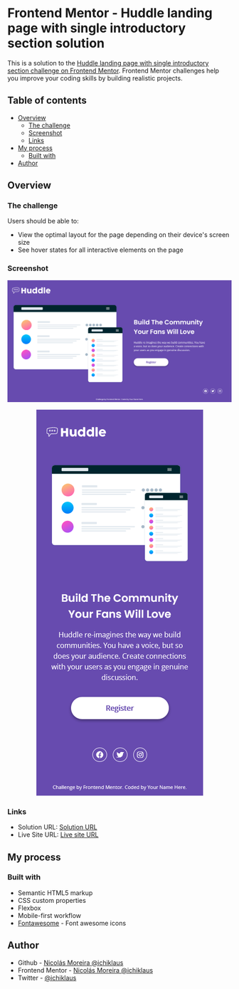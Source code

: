 # Frontend Mentor - Huddle landing page with single introductory section solution

This is a solution to the [Huddle landing page with single introductory section challenge on Frontend Mentor](https://www.frontendmentor.io/challenges/huddle-landing-page-with-a-single-introductory-section-B_2Wvxgi0). Frontend Mentor challenges help you improve your coding skills by building realistic projects. 

## Table of contents

- [Overview](#overview)
  - [The challenge](#the-challenge)
  - [Screenshot](#screenshot)
  - [Links](#links)
- [My process](#my-process)
  - [Built with](#built-with)
- [Author](#author)

## Overview

### The challenge

Users should be able to:

- View the optimal layout for the page depending on their device's screen size
- See hover states for all interactive elements on the page

### Screenshot

<p align="center">
    <img src="./screenshot/screenshot-desktop.png" alt="huddle landing page desktop preview">
</p>
<p align="center">
  <img src="./screenshot/screenshot-mobile.png" alt="huddle landing page mobile preview">
</p>

### Links

- Solution URL: [Solution URL ](https://github.com/ichiklaus/fem-huddle)
- Live Site URL: [Live site URL ](https://ichiklaus-fem-huddle.netlify.app/)

## My process

### Built with

- Semantic HTML5 markup
- CSS custom properties
- Flexbox
- Mobile-first workflow
- [Fontawesome](https://fontawesome.com/) - Font awesome icons


## Author

- Github - [Nicolás Moreira @ichiklaus](https://github.com/ichiklaus)
- Frontend Mentor - [Nicolás Moreira @ichiklaus](https://www.frontendmentor.io/profile/ichiklaus)
- Twitter - [@ichiklaus](https://www.twitter.com/ichiklaus)
